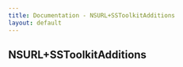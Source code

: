 ```yaml
---
title: Documentation - NSURL+SSToolkitAdditions
layout: default
---
```


## NSURL+SSToolkitAdditions
